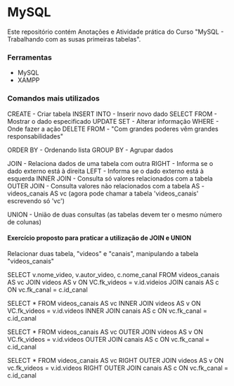 # MySQL

Este repositório contém Anotações e Atividade prática do Curso "MySQL - Trabalhando com as susas primeiras tabelas".

### Ferramentas
- MySQL
- XAMPP

### Comandos mais utilizados
CREATE - Criar tabela
INSERT INTO - Inserir novo dado
SELECT FROM - Mostrar o dado especificado
UPDATE SET - Alterar informação
WHERE - Onde fazer a ação
DELETE FROM - "Com grandes poderes vêm grandes responsabilidades"
<!-- Boa prática ao deletar: checar antes de deletar
SELECT * FROM pessoa WHERE id = 5;

DELETE FROM pessoa WHERE id = 5 -->
ORDER BY - Ordenando lista <!-- DESC, ASC -->
GROUP BY - Agrupar dados

JOIN - Relaciona dados de uma tabela com outra
RIGHT - Informa se o dado externo está à direita
LEFT - Informa se o dado externo está à esquerda
INNER JOIN - Consulta só valores relacionados com a tabela
OUTER JOIN - Consulta valores não relacionados com a tabela
AS - videos_canais AS vc (agora pode chamar a tabela 'videos_canais' escrevendo só 'vc')

UNION - União de duas consultas (as tabelas devem ter o mesmo número de colunas)

#### Exercício proposto para praticar a utilização de JOIN e UNION
Relacionar duas tabela, "videos" e "canais", manipulando a tabela "videos_canais"

SELECT v.nome_video, v.autor_video, c.nome_canal FROM videos_canais AS vc JOIN videos AS v ON VC.fk_videos = v.id.videios JOIN canais AS c ON vc.fk_canal = c.id_canal

<!-- Só traz informações solicitadas -->
SELECT * FROM videos_canais AS vc INNER JOIN videos AS v ON VC.fk_videos = v.id.videos INNER JOIN canais AS c ON vc.fk_canal = c.id_canal

<!-- Traz todas as informações disponíveis inclusive Null -->
SELECT * FROM videos_canais AS vc OUTER JOIN videos AS v ON VC.fk_videos = v.id.videos OUTER JOIN canais AS c ON vc.fk_canal = c.id_canal <!-- Ocorre erro por falta de especificação do lado a se consultar (RIGHT ou LEFT) -->

<!--  -->
SELECT * FROM videos_canais AS vc RIGHT OUTER JOIN videos AS v ON vc.fk_videos = v.id.videos RIGHT OUTER JOIN canais AS c ON vc.fk_canal = c.id_canal <!-- Retorna -->
